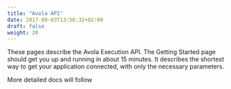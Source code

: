```yaml
---
title: "Avola API"
date: 2017-09-03T13:56:32+02:00
draft: false
weight: 20
---
```


These pages describe the Avola Execution API. The Getting Started page should get you up and running in about 15 minutes. It describes the shortest way to get your application connected, with only the necessary parameters.

More detailed docs will follow 

